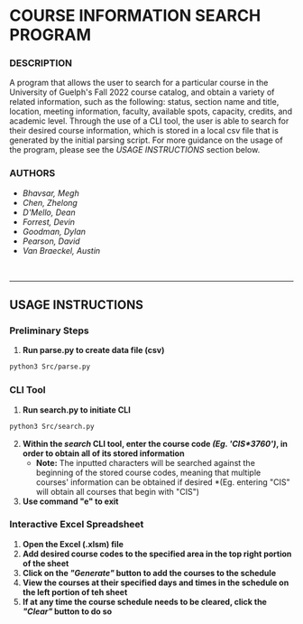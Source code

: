 # **COURSE INFORMATION SEARCH PROGRAM**

### **DESCRIPTION**
A program that allows the user to search for a particular course in the University of Guelph's Fall 2022 course catalog,
and obtain a variety of related information, such as the following: status, section name and title, location, meeting 
information, faculty, available spots, capacity, credits, and academic level. Through the use of a CLI tool,
the user is able to search for their desired course information, which is stored in a local csv file that is generated by 
the initial parsing script. For more guidance on the usage of the program, please see the *USAGE INSTRUCTIONS* section below.

### **AUTHORS**
* *Bhavsar, Megh*
* *Chen, Zhelong*
* *D'Mello, Dean*
* *Forrest, Devin*
* *Goodman, Dylan*
* *Pearson, David*
* *Van Braeckel, Austin*

<br>
<hr>

## **USAGE INSTRUCTIONS**

### **Preliminary Steps**
1. **Run parse.py to create data file (csv)**
```bash
python3 Src/parse.py
```

### **CLI Tool**
1. **Run search.py to initiate CLI**
```bash
python3 Src/search.py
```
2. **Within the *search* CLI tool, enter the course code *(Eg. 'CIS\*3760')*, in order to obtain all of its stored information**
    * **Note:** The inputted characters will be searched against the beginning of the stored course codes, meaning that multiple courses' information can be obtained if desired 
        *(Eg. entering "CIS" will obtain all courses that begin with "CIS")
3. **Use command "e" to exit**

### **Interactive Excel Spreadsheet**
1. **Open the Excel (.xlsm) file**
2. **Add desired course codes to the specified area in the top right portion of the sheet**
3. **Click on the *"Generate"* button to add the courses to the schedule**
4. **View the courses at their specified days and times in the schedule on the left portion of teh sheet**
5. **If at any time the course schedule needs to be cleared, click the *"Clear"* button to do so**
